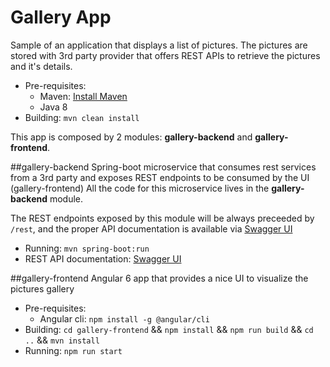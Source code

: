 # Gallery App
Sample of an application that displays a list of pictures.
The pictures are stored with 3rd party provider that offers REST APIs to retrieve the pictures and it's details.

- Pre-requisites:
    - Maven: [Install Maven](https://maven.apache.org/install.html)
    - Java 8
- Building: `mvn clean install`

This app is composed by 2 modules: **gallery-backend** and **gallery-frontend**.


##gallery-backend
Spring-boot microservice that consumes rest services from a 3rd party and exposes REST endpoints to be consumed by the UI (gallery-frontend) 
All the code for this microservice lives in the **gallery-backend** module.

The REST endpoints exposed by this module will be always preceeded by `/rest`, 
and the proper API documentation is available via [Swagger UI](http://localhost:8080/rest/swagger-ui.html)

- Running: `mvn spring-boot:run`
- REST API documentation: [Swagger UI](http://localhost:8080/rest/swagger-ui.html)

##gallery-frontend
Angular 6 app that provides a nice UI to visualize the pictures gallery

- Pre-requisites:
    - Angular cli: `npm install -g @angular/cli`
- Building: `cd gallery-frontend` &&  `npm install` && `npm run build` &&  `cd ..` &&  `mvn install`
- Running: `npm run start`

